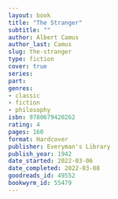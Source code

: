 ```yaml
---
layout: book
title: "The Stranger"
subtitle: ""
author: Albert Camus
author_last: Camus
slug: the-stranger
type: fiction
cover: true
series: 
part: 
genres:
- classic 
- fiction
- philosophy
isbn: 9780679420262
rating: 4
pages: 160
format: Hardcover
publisher: Everyman's Library
publish_year: 1942
date_started: 2022-03-06
date_completed: 2022-03-08
goodreads_id: 49552
bookwyrm_id: 55479
---
```


